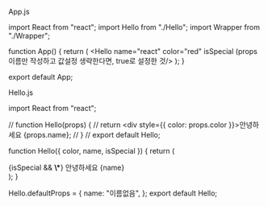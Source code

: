 App.js

import React from "react";
import Hello from "./Hello";
import Wrapper from "./Wrapper";

function App() {
return (
<Wrapper>
<Hello name="react" color="red" isSpecial (props 이름만 작성하고 값설정 생략한다면, true로 설정한 것/>
<Hello color="pink" />
</Wrapper>
);
}

export default App;

Hello.js

import React from "react";

// function Hello(props) {
// return <div style={{ color: props.color }}>안녕하세요 {props.name}</div>;
// }
// export default Hello;

function Hello({ color, name, isSpecial }) {
return (
<div style={{ color }}>
{isSpecial && <b>\*</b>}
안녕하세요 {name}
</div>
);
}

Hello.defaultProps = {
name: "이름없음",
};
export default Hello;
